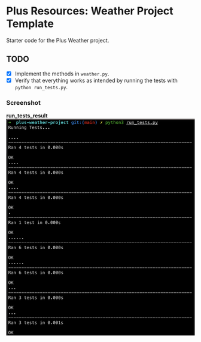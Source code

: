 # Plus Resources: Weather Project Template

Starter code for the Plus Weather project.

## TODO
- [x] Implement the methods in `weather.py`.
- [x] Verify that everything works as intended by running the tests with `python run_tests.py`.

### Screenshot
**run_tests_result**
![run tests result](./readme_img/run_tests_result.png)
